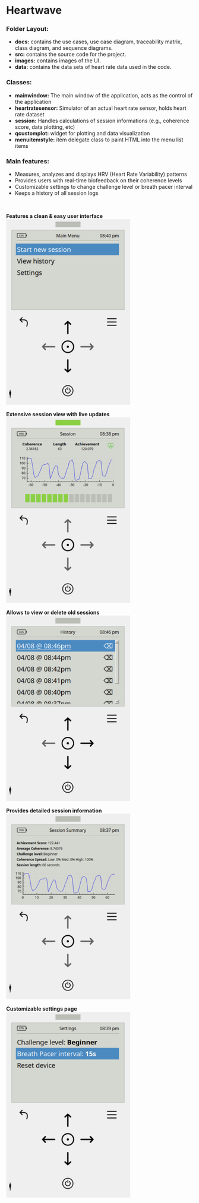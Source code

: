 # Heartwave

### Folder Layout:

- **docs:** contains the use cases, use case diagram, traceability matrix, class diagram, and sequence diagrams.
- **src:** contains the source code for the project.
- **images:** contains images of the UI.
- **data:** contains the data sets of heart rate data used in the code.

### Classes:

- **mainwindow:** The main window of the application, acts as the control of the application
- **heartratesensor:** Simulator of an actual heart rate sensor, holds heart rate dataset
- **session:** Handles calculations of session informations (e.g., coherence score, data plotting, etc)
- **qcustomplot:** widget for plotting and data visualization
- **menuitemstyle:** item delegate class to paint HTML into the menu list items

### Main features:

- Measures, analyzes and displays HRV (Heart Rate Variability) patterns
- Provides users with real-time biofeedback on their coherence levels
- Customizable settings to change challenge level or breath pacer interval
- Keeps a history of all session logs

<br />

**Features a clean & easy user interface** <br><img src="./images/screenshot_1.png?raw=true" height="500">

**Extensive session view with live updates** <br><img src="./images/screenshot_2.png?raw=true" height="500">

**Allows to view or delete old sessions** <br><img src="./images/screenshot_3.png?raw=true" height="500">

**Provides detailed session information** <br><img src="./images/screenshot_4.png?raw=true" height="500">

**Customizable settings page** <br><img src="./images/screenshot_5.png?raw=true" height="500">
